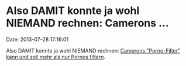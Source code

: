 Also DAMIT konnte ja wohl NIEMAND rechnen: Camerons \...
========================================================

Date: 2013-07-28 17:16:01

Also DAMIT konnte ja wohl NIEMAND rechnen: [Camerons \"Porno-Filter\"
kann und soll mehr als nur Pornos
filtern](http://www.wired.co.uk/news/archive/2013-07/27/pornwall).
